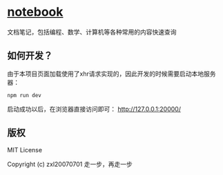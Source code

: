 # [notebook](https://zxl20070701.github.io/notebook)
文档笔记，包括编程、数学、计算机等各种常用的内容快速查询

## 如何开发？

由于本项目页面加载使用了xhr请求实现的，因此开发的时候需要启动本地服务器：

```
npm run dev
```

启动成功以后，在浏览器直接访问即可： http://127.0.0.1:20000/

## 版权

MIT License

Copyright (c) zxl20070701 走一步，再走一步